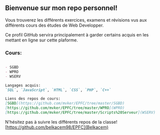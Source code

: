 ## Bienvenue sur mon repo personnel!

Vous trouverez les différents exercices, examens et révisions vus aux différents cours des études de Web Developper.

Ce profil GitHub servira principalement à garder certains acquis en les mettant en ligne sur cette plaforme.

### Cours:

```markdown

- SGBD
- WPRO
- WSERV

Langages acquis:
`SQL`, `JavaScript`, `HTML`, `CSS`, `PHP`, `C++`

Liens des repos de cours:
[SGBD](https://github.com/mvker/EPFC/tree/master/SGBD) 
[https://github.com/mvker/EPFC/tree/master/WPRO](WPRO)
[https://github.com/mvker/EPFC/tree/master/Scripts%20Serveur](WSERV)

```
N'hésitez pas à suivre les différents repos de la classe!
[https://github.com/belkacem98/EPFC](Belkacem)
